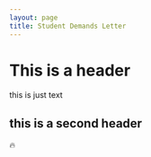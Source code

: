 ```yaml
---
layout: page
title: Student Demands Letter
---
```

# This is a header
this is just text
## this is a second header
🔥
